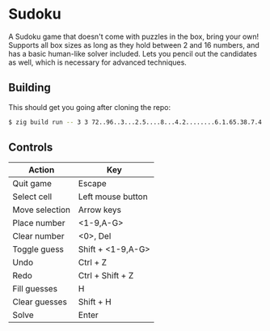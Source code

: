 # Sudoku

A Sudoku game that doesn't come with puzzles in the box, bring your own!
Supports all box sizes as long as they hold between 2 and 16 numbers, and has a basic human-like solver included.
Lets you pencil out the candidates as well, which is necessary for advanced techniques.

## Building

This should get you going after cloning the repo:
```sh
$ zig build run -- 3 3 72..96..3...2.5....8...4.2........6.1.65.38.7.4........3.8...9....7.2...2..43..18
```

## Controls

| Action         | Key                |
|----------------|--------------------|
| Quit game      | Escape             |
| Select cell    | Left mouse button  |
| Move selection | Arrow keys         |
| Place number   | <1-9,A-G>          |
| Clear number   | <0>, Del           |
| Toggle guess   | Shift + <1-9,A-G>  |
| Undo           | Ctrl + Z           |
| Redo           | Ctrl + Shift + Z   |
| Fill guesses   | H                  |
| Clear guesses  | Shift + H          |
| Solve          | Enter              |
